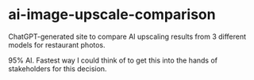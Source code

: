 # ai-image-upscale-comparison

ChatGPT-generated site to compare AI upscaling results from 3 different models for restaurant photos.

95% AI. Fastest way I could think of to get this into the hands of stakeholders for this decision.